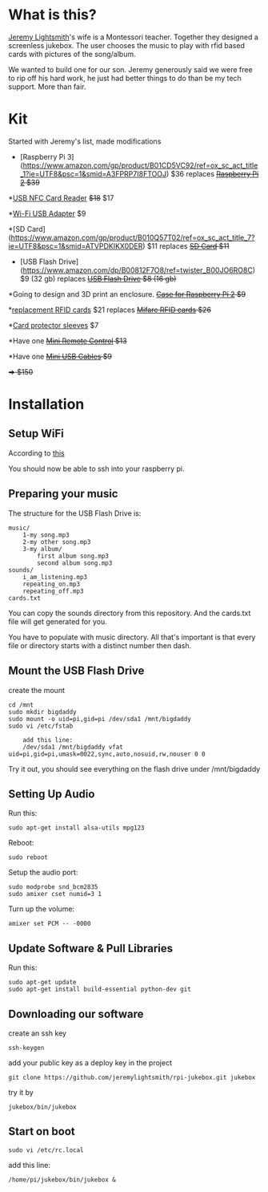 What is this?
=============

[Jeremy Lightsmith](https://github.com/jeremylightsmith)'s wife is a Montessori teacher. Together they designed a screenless jukebox. The user chooses the music to play with rfid based cards with pictures of the song/album.

We wanted to build one for our son. Jeremy generously said we were free to rip off his hard work, he just had better things to do than be my tech support. More than fair.

Kit
===

Started with Jeremy's list, made modifications

* [Raspberry Pi 3] (https://www.amazon.com/gp/product/B01CD5VC92/ref=ox_sc_act_title_1?ie=UTF8&psc=1&smid=A3FPRP7I8FTOOJ)  $36 replaces ~~[Raspberry Pi 2](http://www.amazon.com/gp/product/B00T2U7R7I?psc=1&redirect=true&ref_=oh_aui_detailpage_o07_s00) $39~~ 

*[USB NFC Card Reader](http://www.amazon.com/gp/product/B00BYKPHSU?psc=1&redirect=true&ref_=oh_aui_detailpage_o04_s00) ~~$18~~ $17

*[Wi-Fi USB Adapter](http://www.amazon.com/gp/product/B003MTTJOY?psc=1&redirect=true&ref_=oh_aui_detailpage_o07_s00) $9

*[SD Card] (https://www.amazon.com/gp/product/B010Q57T02/ref=ox_sc_act_title_7?ie=UTF8&psc=1&smid=ATVPDKIKX0DER) $11 replaces ~~[SD Card](http://www.amazon.com/gp/product/B00M55C0LK?psc=1&redirect=true&ref_=oh_aui_detailpage_o07_s00) $11~~ 

* [USB Flash Drive] (https://www.amazon.com/dp/B00812F7O8/ref=twister_B00JO6RO8C)  $9 (32 gb) replaces ~~[USB Flash Drive](http://www.amazon.com/gp/product/B005FYNSZA?psc=1&redirect=true&ref_=oh_aui_detailpage_o08_s00) $8 (16 gb)~~ 

*Going to design and 3D print an enclosure. ~~[Case for Raspberry Pi 2](http://www.amazon.com/Official-Raspberry-Pi-Foundation-Model/dp/B00ZW4RKFM/ref=pd_sim_147_11?ie=UTF8&dpID=21Vhd3vo7FL&dpSrc=sims&preST=_AC_UL160_SR160%2C160_&refRID=1ZKG2697ATZRSE53RKYA) $9~~ 

*[replacement RFID cards](https://www.amazon.com/gp/product/B01H5L05RY/ref=ox_sc_act_title_4?ie=UTF8&psc=1&smid=A3WEW9HYH3EA1) $21 replaces ~~[Mifare RFID cards](http://www.amazon.com/gp/product/B00NN6UTKY?psc=1&redirect=true&ref_=oh_aui_detailpage_o06_s00) $26~~

*[Card protector sleeves](http://www.amazon.com/gp/product/B00B7TUIFA?psc=1&redirect=true&ref_=oh_aui_detailpage_o04_s00) $7

*Have one ~~[Mini Remote Control](http://www.amazon.com/gp/product/B00RBGB91K?psc=1&redirect=true&ref_=oh_aui_detailpage_o03_s00) $13~~ 

*Have one ~~[Mini USB Cables](http://www.amazon.com/gp/product/B007NLW3C2?psc=1&redirect=true&ref_=oh_aui_detailpage_o02_s00) $9~~ 


~~=> $150~~







Installation
============

Setup WiFi
----------

According to [this](https://techblog.willshouse.com/2013/06/11/solved-raspbian-with-edimax-ew-7811un-wifi-adapter-and-802-1x-authentication/)

You should now be able to ssh into your raspberry pi.

Preparing your music
--------------------

The structure for the USB Flash Drive is:

    music/
        1-my song.mp3
        2-my other song.mp3
        3-my album/
            first album song.mp3
            second album song.mp3
    sounds/
        i_am_listening.mp3
        repeating_on.mp3
        repeating_off.mp3
    cards.txt

You can copy the sounds directory from this repository. And the cards.txt file will get generated for you.

You have to populate with music directory. All that's important is that every file or directory starts with a distinct number then dash.


Mount the USB Flash Drive
-------------------------

create the mount

    cd /mnt
    sudo mkdir bigdaddy
    sudo mount -o uid=pi,gid=pi /dev/sda1 /mnt/bigdaddy
    sudo vi /etc/fstab

        add this line:
        /dev/sda1 /mnt/bigdaddy vfat uid=pi,gid=pi,umask=0022,sync,auto,nosuid,rw,nouser 0 0

Try it out, you should see everything on the flash drive under /mnt/bigdaddy

Setting Up Audio
----------------

Run this: 

    sudo apt-get install alsa-utils mpg123

Reboot:

    sudo reboot

Setup the audio port:

    sudo modprobe snd_bcm2835
    sudo amixer cset numid=3 1

Turn up the volume:

    amixer set PCM -- -0000

Update Software & Pull Libraries
--------------------------------

Run this:

    sudo apt-get update
    sudo apt-get install build-essential python-dev git

Downloading our software
------------------------

create an ssh key

    ssh-keygen

add your public key as a deploy key in the project

    git clone https://github.com/jeremylightsmith/rpi-jukebox.git jukebox

try it by

    jukebox/bin/jukebox

<!-- 
sudo apt-get install python-dev python-pip gcc
sudo apt-get install linux-headers-$(uname -r)
 -->

Start on boot
-------------

    sudo vi /etc/rc.local

add this line:

    /home/pi/jukebox/bin/jukebox &
